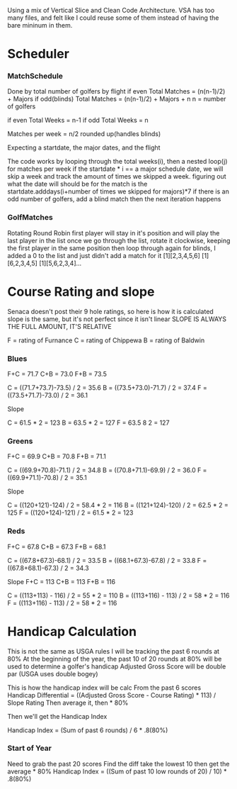 Using a mix of Vertical Slice and Clean Code Architecture.  VSA has too many files, and felt like I could reuse some of them instead of having the bare mininum in them.

# Scheduler

### MatchSchedule

Done by total number of golfers by flight
if even
Total Matches = (n(n-1)/2) + Majors
if odd(blinds)
Total Matches = (n(n-1)/2) + Majors + n
n = number of golfers

if even
Total Weeks = n-1
if odd
Total Weeks = n

Matches per week = n/2 rounded up(handles blinds)

Expecting a startdate, the major dates, and the flight

The code works by looping through the total weeks(i), then a nested loop(j) for matches per week
if the startdate * i == a major schedule date, we will skip a week
and track the amount of times we skipped a week.
figuring out what the date will should be for the match is the startdate.adddays(i+number of times we skipped for majors)*7
if there is an odd number of golfers, add a blind match
then the next iteration happens

### GolfMatches

Rotating Round Robin
first player will stay in it's position and will play the last player in the list
once we go through the list, rotate it clockwise, keeping the first player in the same position
then loop through again
for blinds, I added a 0 to the list and just didn't add a match for it
[1][2,3,4,5,6]
[1][6,2,3,4,5]
[1][5,6,2,3,4]...



# Course Rating and slope
Senaca doesn't post their 9 hole ratings, so here is how it is calculated
slope is the same, but it's not perfect since it isn't linear
SLOPE IS ALWAYS THE FULL AMOUNT, IT'S RELATIVE

F = rating of Furnance
C = rating of Chippewa
B = rating of Baldwin

### Blues

F+C = 71.7
C+B = 73.0
F+B = 73.5

C = ((71.7+73.7)-73.5) / 2 = 35.6
B = ((73.5+73.0)-71.7) / 2 = 37.4
F = ((73.5+71.7)-73.0) / 2 = 36.1

Slope 

C = 61.5 * 2 = 123
B = 63.5 * 2 = 127
F = 63.5 8 2 = 127

### Greens

F+C = 69.9
C+B = 70.8
F+B = 71.1

C = ((69.9+70.8)-71.1) / 2 = 34.8
B = ((70.8+71.1)-69.9) / 2 = 36.0
F = ((69.9+71.1)-70.8) / 2 = 35.1

Slope

C = ((120+121)-124) / 2 = 58.4 * 2 = 116
B = ((121+124)-120) / 2 = 62.5 * 2 = 125
F = ((120+124)-121) / 2 = 61.5 * 2 = 123

### Reds

F+C = 67.8
C+B = 67.3
F+B = 68.1

C = ((67.8+67.3)-68.1) / 2 = 33.5
B = ((68.1+67.3)-67.8) / 2 = 33.8
F = ((67.8+68.1)-67.3) / 2 = 34.3

Slope
F+C = 113
C+B = 113
F+B = 116

C = ((113+113) - 116) / 2 = 55 * 2 = 110 
B = ((113+116) - 113) / 2 = 58 * 2 = 116
F = ((113+116) - 113) / 2 = 58 * 2 = 116

# Handicap Calculation

This is not the same as USGA rules
I will be tracking the past 6 rounds at 80%
At the beginning of the year, the past 10 of 20 rounds at 80% will be used to determine a golfer's handicap
Adjusted Gross Score will be double par (USGA uses double bogey)

This is how the handicap index will be calc
From the past 6 scores
Handicap Differential = ((Adjusted Gross Score - Course Rating) * 113) / Slope Rating
Then average it, then * 80%

Then we'll get the Handicap Index

Handicap Index = (Sum of past 6 rounds) / 6 * .8(80%)

### Start of Year

Need to grab the past 20 scores
Find the diff
take the lowest 10
then get the average * 80%
Handicap Index = ((Sum of past 10 low rounds of 20) / 10) * .8(80%)